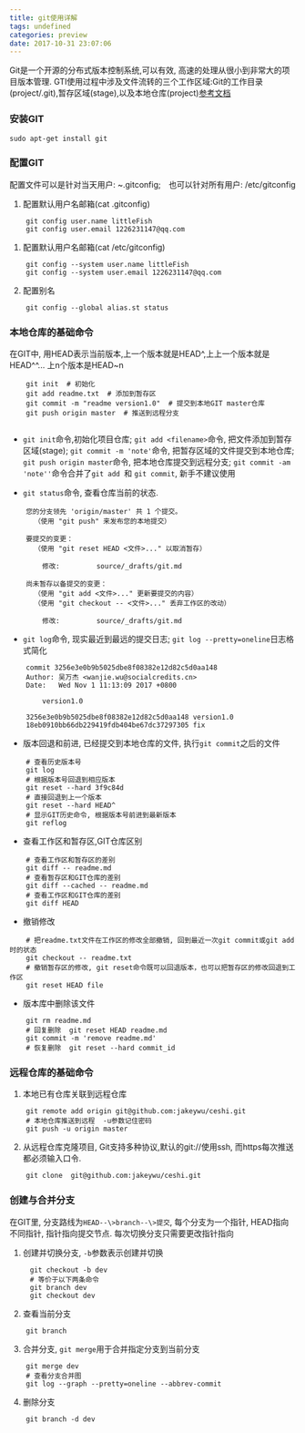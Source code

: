 ```yaml
---
title: git使用详解
tags: undefined
categories: preview
date: 2017-10-31 23:07:06
---
```


Git是一个开源的分布式版本控制系统,可以有效, 高速的处理从很小到非常大的项目版本管理. GTI使用过程中涉及文件流转的三个工作区域:Git的工作目录(project/.git),暂存区域(stage),以及本地仓库(project)[参考文档](https://git-scm.com/book/zh/v1/起步-Git-基础)

###  安装GIT
    sudo apt-get install git
   
### 配置GIT
配置文件可以是针对当天用户: ~.gitconfig;　也可以针对所有用户: /etc/gitconfig
<!-- more -->

1. 配置默认用户名邮箱(cat .gitconfig)
```
    git config user.name littleFish
    git config user.email 1226231147@qq.com
```
1. 配置默认用户名邮箱(cat /etc/gitconfig)
```
    git config --system user.name littleFish
    git config --system user.email 1226231147@qq.com
```
2. 配置别名
```
    git config --global alias.st status
```

### 本地仓库的基础命令
在GIT中, 用HEAD表示当前版本,上一个版本就是HEAD^,上上一个版本就是HEAD^^...  上n个版本是HEAD~n
```
    git init  # 初始化
    git add readme.txt  # 添加到暂存区
    git commit -m "readme version1.0"  # 提交到本地GIT master仓库
    git push origin master  # 推送到远程分支
    
```

* `git init`命令,初始化项目仓库; `git add <filename>`命令, 把文件添加到暂存区域(stage); `git commit -m 'note'`命令, 把暂存区域的文件提交到本地仓库; `git push origin master`命令, 把本地仓库提交到远程分支; `git commit -am 'note''`命令合并了`git add `和 `git commit`, 新手不建议使用

* `git status`命令, 查看仓库当前的状态.
```
    您的分支领先 'origin/master' 共 1 个提交。
      （使用 "git push" 来发布您的本地提交）
    
    要提交的变更：
      （使用 "git reset HEAD <文件>..." 以取消暂存）
    
        修改:         source/_drafts/git.md
    
    尚未暂存以备提交的变更：
      （使用 "git add <文件>..." 更新要提交的内容）
      （使用 "git checkout -- <文件>..." 丢弃工作区的改动）
    
        修改:         source/_drafts/git.md
```

* `git log`命令, 现实最近到最远的提交日志; `git log --pretty=oneline`日志格式简化
```
    commit 3256e3e0b9b5025dbe8f08382e12d82c5d0aa148
    Author: 吴万杰 <wanjie.wu@socialcredits.cn>
    Date:   Wed Nov 1 11:13:09 2017 +0800
    
        version1.0
       
    3256e3e0b9b5025dbe8f08382e12d82c5d0aa148 version1.0
    18eb0910bb66db229419fdb404be67dc37297305 fix
```

* 版本回退和前进, 已经提交到本地仓库的文件, 执行`git commit`之后的文件
```
    # 查看历史版本号
    git log
    # 根据版本号回退到相应版本
    git reset --hard 3f9c84d
    # 直接回退到上一个版本
    git reset --hard HEAD^
    # 显示GIT历史命令, 根据版本号前进到最新版本
    git reflog
```

* 查看工作区和暂存区,GIT仓库区别
```
    # 查看工作区和暂存区的差别
    git diff -- readme.md
    # 查看暂存区和GIT仓库的差别
    git diff --cached -- readme.md
    # 查看工作区和GIT仓库的差别
    git diff HEAD 
```

* 撤销修改
```
    # 把readme.txt文件在工作区的修改全部撤销, 回到最近一次git commit或git add时的状态
    git checkout -- readme.txt
    # 撤销暂存区的修改, git reset命令既可以回退版本，也可以把暂存区的修改回退到工作区
    git reset HEAD file
```

* 版本库中删除该文件
```
    git rm readme.md
    # 回复删除  git reset HEAD readme.md
    git commit -m 'remove readme.md'
    # 恢复删除  git reset --hard commit_id
```

### 远程仓库的基础命令
1. 本地已有仓库关联到远程仓库
```
    git remote add origin git@github.com:jakeywu/ceshi.git
    # 本地仓库推送到远程  -u参数记住密码
    git push -u origin master
```

2. 从远程仓库克隆项目, Git支持多种协议,默认的git://使用ssh, 而https每次推送都必须输入口令.
```
    git clone  git@github.com:jakeywu/ceshi.git
```

### 创建与合并分支
在GIT里, 分支路线为`HEAD--\>branch--\>提交`, 每个分支为一个指针, HEAD指向不同指针, 指针指向提交节点. 每次切换分支只需要更改指针指向
1. 创建并切换分支, `-b`参数表示创建并切换
```
     git checkout -b dev
     # 等价于以下两条命令
     git branch dev
     git checkout dev
```

2. 查看当前分支
```
    git branch
```

3. 合并分支, `git merge`用于合并指定分支到当前分支
```
    git merge dev
    # 查看分支合并图
    git log --graph --pretty=oneline --abbrev-commit
```
4. 删除分支
```
    git branch -d dev
```